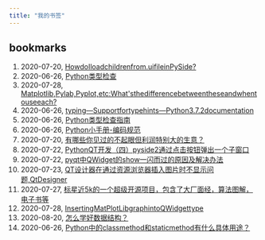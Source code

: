 ```yaml
---
title: "我的书签"
---
```


## bookmarks
1. 2020-07-20, [HowdoIloadchildrenfrom.uifileinPySide?](https://stackoverflow.com/questions/27603350/how-do-i-load-children-from-ui-file-in-pyside)
1. 2020-06-26, [Python类型检查](http://blog.rainy.im/2017/01/20/python-type-hints/)
1. 2020-07-28, [Matplotlib,Pylab,Pyplot,etc:What'sthedifferencebetweentheseandwhentouseeach?](https://queirozf.com/entries/matplotlib-pylab-pyplot-etc-what-s-the-different-between-these)
1. 2020-06-26, [typing—Supportfortypehints—Python3.7.2documentation](https://docs.python.org/zh-cn/3/library/typing.html)
1. 2020-06-26, [Python类型检查指南](https://zhuanlan.zhihu.com/p/141504225)
1. 2020-06-26, [Python小手册-编码规范](https://lework.github.io/2016/09/08/pep008/)
1. 2020-07-20, [有哪些你见过的不起眼但利润特别大的生意？](https://www.zhihu.com/question/306917945/answer/1335870945?utm_source=com.ideashower.readitlater.pro&utm_medium=social&utm_oi=28196191862784)
1. 2020-07-22, [PythonQT开发（四）pyside2通过点击按钮弹出一个子窗口](https://blog.csdn.net/mankaichuang/article/details/105814658)
1. 2020-07-22, [pyqt中QWidget的show一闪而过的原因及解决办法](https://blog.csdn.net/zhuoyue008/article/details/82704031)
1. 2020-07-23, [QT设计器在通过资源浏览器插入图片时不显示问题,QtDesigner](https://www.pythonf.cn/read/109415)
1. 2020-07-27, [标星近5k的一个超级开源项目，包含了大厂面经，算法图解，电子书等](https://zhuanlan.zhihu.com/p/164470973?utm_source=com.ideashower.readitlater.pro&utm_medium=social&utm_oi=28196191862784)
1. 2020-07-28, [InsertingMatPlotLibgraphintoQWidgettype](https://stackoverflow.com/questions/54972046/inserting-matplotlib-graph-into-qwidget-type)
1. 2020-08-20, [怎么学好数据结构？](https://www.zhihu.com/question/19830721/answer/951240540?utm_source=com.ideashower.readitlater.pro&utm_medium=social&utm_oi=28196191862784)
1. 2020-06-26, [Python中的classmethod和staticmethod有什么具体用途？](https://www.zhihu.com/question/20021164)